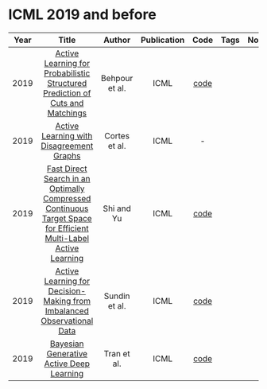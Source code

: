 # ICML 2019 and before

| Year |                                                                              Title                                                                              |     Author     | Publication |                                    Code                                    | Tags | Notes |
|:----:|:---------------------------------------------------------------------------------------------------------------------------------------------------------------:|:--------------:|:-----------:|:--------------------------------------------------------------------------:|:----:|:-----:|
| 2019 |                [Active Learning for Probabilistic Structured Prediction of Cuts and Matchings](http://proceedings.mlr.press/v97/behpour19a.html)                | Behpour et al. |    ICML     |       [code](https://github.com/sima111b/ActiveStructuredPrediction)       |      |       |
| 2019 |                                   [Active Learning with Disagreement Graphs](http://proceedings.mlr.press/v97/cortes19b.html)                                   | Cortes et al.  |    ICML     |                                     -                                      |      |       |
| 2019 | [Fast Direct Search in an Optimally Compressed Continuous Target Space for Efficient Multi-Label Active Learning](http://proceedings.mlr.press/v97/shi19b.html) |   Shi and Yu   |    ICML     |             [code](https://github.com/leyouyouderen/ICML2019)              |      |       |
| 2019 |                    [Active Learning for Decision-Making from Imbalanced Observational Data](http://proceedings.mlr.press/v97/sundin19a.html)                    | Sundin et al.  |    ICML     | [code](https://github.com/IirisSundin/active-learning-for-decision-making) |      |       |
| 2019 |                                    [Bayesian Generative Active Deep Learning](http://proceedings.mlr.press/v97/tran19a.html)                                    |  Tran et al.   |    ICML     |                  [code](https://github.com/toantm/BGADL)                   |      |       |
